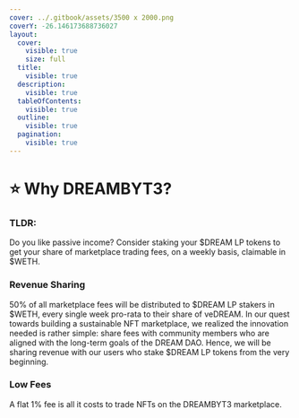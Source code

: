 ```yaml
---
cover: ../.gitbook/assets/3500 x 2000.png
coverY: -26.146173688736027
layout:
  cover:
    visible: true
    size: full
  title:
    visible: true
  description:
    visible: true
  tableOfContents:
    visible: true
  outline:
    visible: true
  pagination:
    visible: true
---
```


# ⭐ Why DREAMBYT3?

### TLDR:

Do you like passive income? Consider staking your $DREAM LP tokens to get your share of marketplace trading fees, on a weekly basis, claimable in $WETH.

### Revenue Sharing

50% of all marketplace fees will be distributed to $DREAM LP stakers in $WETH, every single week pro-rata to their share of veDREAM. In our quest towards building a sustainable NFT marketplace, we realized the innovation needed is rather simple: share fees with community members who are aligned with the long-term goals of the DREAM DAO. Hence, we will be sharing revenue with our users who stake $DREAM LP tokens from the very beginning.

### Low Fees

A flat 1% fee is all it costs to trade NFTs on the DREAMBYT3 marketplace.
